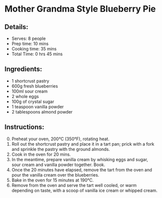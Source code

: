 # Mother Grandma Style Blueberry Pie

## Details:
* Serves: 8 people
* Prep time: 10 mins
* Cooking time: 35 mins
* Total Time: 0 hrs 45 mins

## Ingredients:
* 1 shortcrust pastry
* 600g fresh blueberries
* 100ml sour cream
* 2 whole eggs
* 100g of crystal sugar
* 1 teaspoon vanilla powder
* 2 tablespoons almond powder

## Instructions:
0. Preheat your oven, 200°C (350°F), rotating heat.
1. Roll out the shortcrust pastry and place it in a tart pan; prick with a fork and sprinkle the pastry with the ground almonds.
2. Cook in the oven for 20 mins.
3. In the meantime, prepare vanilla cream by whisking eggs and sugar, sour cream and vanilla powder together. Book.
4. Once the 20 minutes have elapsed, remove the tart from the oven and pour the vanilla cream over the blueberries.
5. Bake in the oven for 15 minutes at 190°C.
6. Remove from the oven and serve the tart well cooled, or warm depending on taste, with a scoop of vanilla ice cream or whipped cream.
